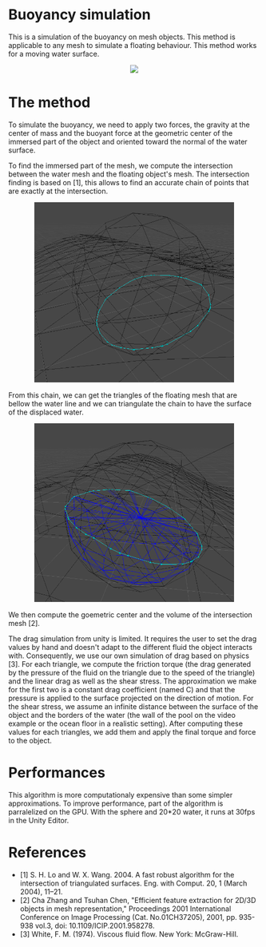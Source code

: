 # Buoyancy simulation

This is a simulation of the buoyancy on mesh objects. This method is applicable to any mesh to simulate a floating behaviour. This method works for a moving water surface.

<p align="center">
    <img src="Images/Intro.gif" >
</p>

# The method

To simulate the buoyancy, we need to apply two forces, the gravity at the center of mass and the buoyant force at the geometric center of the immersed part of the object and oriented toward the normal of the water surface.

To find the immersed part of the mesh, we compute the intersection between the water mesh and the floating object's mesh. The intersection finding is based on [1], this allows to find an accurate chain of points that are exactly at the intersection.

<p align="center">
    <img src="Images/intersectionLine.png" width="400">
</p>

From this chain, we can get the triangles of the floating mesh that are bellow the water line and we can triangulate the chain to have the surface of the displaced water.

<p align="center">
    <img src="Images/intersectionMesh.png" width="400">
</p>
We then compute the goemetric center and the volume of the intersection mesh [2].

The drag simulation from unity is limited. It requires the user to set the drag values by hand and doesn't adapt to the different fluid the object interacts with. Consequently, we use our own simulation of drag based on physics [3]. For each triangle, we compute the friction torque (the drag generated by the pressure of the fluid on the triangle due to the speed of the triangle) and the linear drag as well as the shear stress. The approximation we make for the first two is a constant drag coefficient (named C) and that the pressure is applied to the surface projected on the direction of motion. For the shear stress, we assume an infinite distance between the surface of the object and the borders of the water (the wall of the pool on the video example or the ocean floor in a realistic setting). After computing these values for each triangles, we add them and apply the final torque and force to the object.

# Performances

This algorithm is more computationaly expensive than some simpler approximations. To improve performance, part of the algorithm is parralelized on the GPU. With the sphere and 20\*20 water, it runs at 30fps in the Unity Editor.

# References

-   [1] S. H. Lo and W. X. Wang. 2004. A fast robust algorithm for the intersection of triangulated surfaces. Eng. with Comput. 20, 1 (March 2004), 11–21.
-   [2] Cha Zhang and Tsuhan Chen, "Efficient feature extraction for 2D/3D objects in mesh representation," Proceedings 2001 International Conference on Image Processing (Cat. No.01CH37205), 2001, pp. 935-938 vol.3, doi: 10.1109/ICIP.2001.958278.
-   [3] White, F. M. (1974). Viscous fluid flow. New York: McGraw-Hill.
